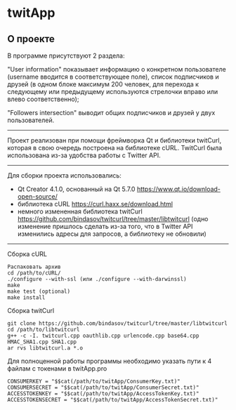 # twitApp

## О проекте

В программе присутствуют 2 раздела:

"User information" показывает информацию о конкретном пользователе (username вводится в соответствующее поле), список подписчиков и друзей (в одном блоке максимум 200 человек, для перехода к следующему или предыдущему используются стрелочки вправо или влево соответственно);

"Followers intersection" выводит общих подписчиков и друзей у двух пользователей.

***

Проект реализован при помощи фреймворка Qt и библиотеки twitCurl, которая в свою очередь построена на библиотеке cURL. TwitCurl была использована из-за удобства работы с Twitter API.

***

Для сборки проекта использовались:

* Qt Creator 4.1.0, основанный на Qt 5.7.0 <https://www.qt.io/download-open-source/>
* библиотека cURL <https://curl.haxx.se/download.html>
* немного измененная библиотека twitCurl <https://github.com/bindasov/twitcurl/tree/master/libtwitcurl> (одно изменение пришлось сделать из-за того, что в Twitter API изменились адресы для запросов, а библиотеку не обновили)

***

Сборка cURL

```
Распаковать архив
cd /path/to/cURL/
./configure --with-ssl (или ./configure --with-darwinssl)
make
make test (optional)
make install
```

Сборка twitCurl
```
git clone https://github.com/bindasov/twitcurl/tree/master/libtwitcurl
cd /path/to/libtwitcurl
g++ -c -I. twitcurl.cpp oauthlib.cpp urlencode.cpp base64.cpp HMAC_SHA1.cpp SHA1.cpp
ar rvs libtwitcurl.a *.o
```

Для полноценной работы программы необходимо указать пути к 4 файлам с токенами в twitApp.pro
```
CONSUMERKEY = "$$cat(/path/to/twitApp/ConsumerKey.txt)"
CONSUMERSECRET = "$$cat(/path/to/twitApp/ConsumerSecret.txt)"
ACCESSTOKENKEY = "$$cat(/path/to/twitApp/AccessTokenKey.txt)"
ACCESSTOKENSECRET = "$$cat(/path/to/twitApp/AccessTokenSecret.txt)"
```

